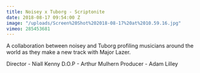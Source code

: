 ```yaml
---
title: Noisey x Tuborg - Scriptonite
date: 2018-08-17 09:54:00 Z
image: "/uploads/Screen%20Shot%202018-08-17%20at%2010.59.16.jpg"
vimeo: 285453681
---
```


A collaboration between noisey and Tuborg profiling musicians around the world as they make a new track with Major Lazer.

Director - Niall Kenny
D.O.P - Arthur Mulhern
Producer - Adam Lilley